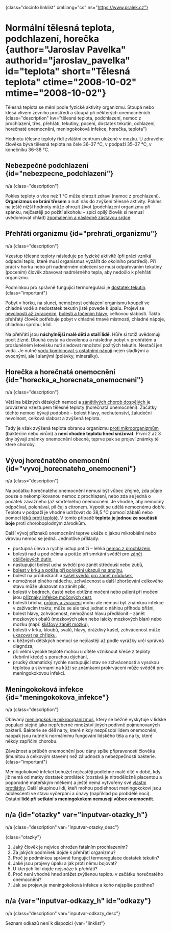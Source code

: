 
{class="docinfo linklist" xml:lang="cs" ns="https://www.pralek.cz"}

# Normální tělesná teplota, podchlazení, horečka {author="Jaroslav Pavelka" authorid="jaroslav_pavelka" id="teplota" short="Tělesná teplota" ctime="2008-10-02" mtime="2008-10-02"}

Tělesná teplota se mění podle fyzické aktivity organizmu. Stoupá nebo klesá vlivem zevního prostředí a stoupá při některých onemocněních. {class="description" kw="tělesná teplota, podchlazení, nemoc z prochlazení, třes, přehřátí, tekutiny, pocení, dostatek tekutin, ochlazení, horečnaté onemocnění, meningokoková infekce, horečka, teplota"}

Hodnotu tělesné teploty řídí zvláštní centrum uložené v mozku. U zdravého člověka bývá tělesná teplota na čele 36–37 °C, v podpaží 35–37 °C, v konečníku 36–38 °C.

## Nebezpečné podchlazení {id="nebezpecne_podchlazeni"}

n/a {class="description"}

Pokles teploty o více než 1 °C může ohrozit zdraví (nemoc z prochlazení). **Organizmus se brání třesem** a nutí nás do zvýšení tělesné aktivity. Pokles na ještě nižší hodnoty může ohrozit život (podchlazení organizmu při spánku, nejčastěji po požití alkoholu – spící opilý člověk si nemusí uvědomovat chlad) [zpomalením a následně zástavou srdce][1].

## Přehřátí organizmu {id="prehrati_organizmu"}

n/a {class="description"}

Vzestup tělesné teploty následuje po fyzické aktivitě (při práci vzniká odpadní teplo, které musí organismus vyzářit do okolního prostředí). Při práci v horku nebo při nadměrném oblečení se musí odpařováním tekutiny (pocením) člověk zbavovat nadměrného tepla, aby nedošlo k přehřátí organizmu.

Podmínkou pro správně fungující termoregulaci je [dostatek tekutin][2]. {class="important"}

Pobyt v horku, na slunci, nemožnost ochlazení organismu koupelí ve chladné vodě a nedostatek tekutin jistě povede k úpalu. Projeví se [nevolností až zvracením][3], [bolestí a točením hlavy][4], celkovou slabostí. Takto přehřátý člověk potřebuje pobyt v chladné tmavé místnosti, chladné nápoje, chladnou sprchu, klid.

Na přehřátí jsou **náchylnější malé děti a staří lidé**. Hůře si totiž uvědomují pocit žízně. Dlouhá cesta na dovolenou a následný pobyt v prohřátém a prosluněném letovisku nutí sledovat množství požitých tekutin. Nestačí jen voda. Je nutné [vodu kombinovat s ostatními nápoji][2] nejen sladkými a ovocnými, ale i slanými (polévky, minerálky).

## Horečka a horečnatá onemocnění {id="horecka\_a\_horecnata_onemocneni"}

n/a {class="description"}

Většina běžných dětských nemocí a [zánětlivých chorob dospělých][5] je provázena vzestupem tělesné teploty (horečnatá onemocnění). Začátky těchto nemocí bývají podobné – bolest hlavy, nechutenství, žaludeční nevolnost, celková slabost a zvýšená teplota.

Tady je však zvýšená teplota obranou organizmu [proti mikroorganizmům][6] (bakteriím nebo virům) a **není vhodné teplotu hned snižovat**. První 2 až 3 dny bývají známky onemocnění obecné, teprve pak se projeví známky té které choroby.

## Vývoj horečnatého onemocnění {id="vyvoj\_horecnateho\_onemocneni"}

n/a {class="description"}

Na počátku horečnatého onemocnění nemusí být vůbec zřejmé, zda půjde pouze o nekomplikovanou nemoc z prochlazení, nebo zda se jedná o počátek závažného (až smrtelného) onemocnění. Je vhodné, aby nemocný odpočíval, polehával, pil čaj s citronem. Vypotit se udělá nemocnému dobře. Teplotu v podpaží je vhodné udržovat do 38,5 °C pomocí zábalů nebo pomocí [léků proti teplotě][7]. V tomto případě **teplota je jednou ze součástí boje** proti choroboplodným zárodkům.

Další vývoj příznaků onemocnění teprve ukáže o jakou mikrobiální nebo virovou nemoc se jedná. Jednotlivé příklady:

  * postupná úleva a rychlý ústup potíží – lehká [nemoc z prochlazení][8],
  * bolesti nad a pod očima a potíže při smrkání svědčí pro [zánět obličejových dutin][9],
  * nastupující bolest ucha svědčí pro zánět středouší nebo zubů,
  * [bolest v krku a potíže při polykání ukazují na angínu][8],
  * bolest na průduškách a [kašel svědčí pro zánět průdušek][10],
  * nemožnost plného nádechu, zchvácenost a další zhoršování celkového stavu může ukazovat na zánět plic,
  * bolesti v bedrech, časté nebo obtížné močení nebo pálení při močení jsou [příznaky infekce močových cest][11],
  * bolesti břicha, [průjmy a zvracení][3] mohu ale nemusí být známkou infekce v zažívacím traktu; může se ale také jednat o náhlou příhodu břišní,
  * bolest hlavy, zchvácenost, nemožnost hlavu předklonit – zánět mozkových obalů (mozkových plen nebo laicky mozkových blan) nebo mozku (např. [klíšťový zánět mozku][12]),
  * bolesti v krku, kloubů, svalů, hlavy, dráždivý kašel, zchvácenost může [ukazovat na chřipku][13],
  * u běžných dětských nemocí se nejčastěji až podle vyrážky určí správná diagnóza,
  * při velmi vysoké teplotě mohou u dítěte vzniknout křeče z teploty (febrilní křeče) s poruchou dýchání,
  * prudký dramatický rychle nastupující stav se zchváceností a vysokou teplotou a skvrnami na kůži se známkami prokrvácení může svědčit pro meningokokovou infekci.

## Meningokoková infekce {id="meningokokova_infekce"}

n/a {class="description"}

Obávaný [meningokok je mikroorganizmus][6], který se běžně vyskytuje v lidské populaci stejně jako nepřeberné množství jiných podivně pojmenovaných bakterií. Bakterie se dělí na ty, které nikdy nezpůsobí lidem onemocnění, naopak jsou nutné k normálnímu fungování lidského těla a na ty, které někdy zapříčiní chorobu.

Závažnost a průběh onemocnění jsou dány spíše připraveností člověka (imunitou a celkovým stavem) než záludností a nebezpečností bakterie. {class="important"}

Meningokokové infekci bohužel nejčastěji podlehne malé dítě v době, kdy již nemá od matky dostatek protilátek (dostává je nitroděložně placentou a poporodně mateřským mlékem) a ještě nemá vytvořeny své [vlastní protilátky][14]. Další skupinou lidí, kteří mohou podlehnout meningokokovi jsou adolescenti ve stavu vyčerpání a únavy (například po probdělé noci). Ostatní **lidé při setkání s meningokokem nemusejí vůbec onemocnět**.

## n/a {id="otazky" var="inputvar-otazky_h"}

n/a {class="description" var="inputvar-otazky_desc"}

{class="otazky"}

  1. Jaký člověk je nejvíce ohrožen fatálním prochlazením?
  2. Za jakých podmínek dojde k přehřátí organizmu?
  3. Proč je podmínkou správně fungující termoregulace dostatek tekutin?
  4. Jaké jsou projevy úpalu a jak proti němu bojovat?
  5. U kterých lidí dojde nejsnáze k přehřátí?
  6. Proč není vhodné hned srážet zvýšenou teplotu v začátku horečnatého onemocnění?
  7. Jak se projevuje meningokoková infekce a koho nejspíše postihne?

## n/a {var="inputvar-odkazy_h" id="odkazy"}

n/a {class="description" var="inputvar-odkazy_desc"}

Seznam odkazů není k dispozici {var="linklist"}

 [1]: resuscitace-ozivovani
 [2]: vodni_rezim
 [3]: funkcni_poruchy_traveni
 [4]: bolest_hlavy_migrena
 [5]: zanet
 [6]: mikroorganizmy
 [7]: leky_proti_bolesti
 [8]: bolest_v_krku_angina
 [9]: ryma_a_smrkani
 [10]: kasel_a_typy_kasle
 [11]: mocove_kameny
 [12]: prisate_kliste
 [13]: chripka
 [14]: imunita